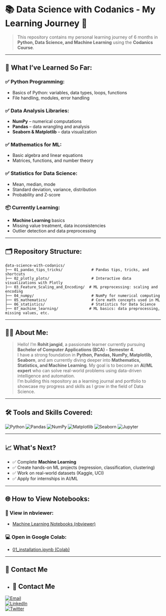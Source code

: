 
# 📚 Data Science with Codanics - My Learning Journey 🚀

> This repository contains my personal learning journey of 6 months in **Python, Data Science, and Machine Learning** using the **Codanics Course**.

---

## 🧠 What I’ve Learned So Far:

### ✅ Python Programming:
- Basics of Python: variables, data types, loops, functions
- File handling, modules, error handling

### ✅ Data Analysis Libraries:
- **NumPy** – numerical computations
- **Pandas** – data wrangling and analysis
- **Seaborn & Matplotlib** – data visualization

### ✅ Mathematics for ML:
- Basic algebra and linear equations
- Matrices, functions, and number theory

### ✅ Statistics for Data Science:
- Mean, median, mode
- Standard deviation, variance, distribution
- Probability and Z-score

### 📦 Currently Learning:
- **Machine Learning** basics
- Missing value treatment, data inconsistencies
- Outlier detection and data preprocessing

---

## 🗂 Repository Structure:

```
data-science-with-codanics/
├── 01_pandas_tips_tricks/             # Pandas tips, tricks, and shortcuts
├── 02_plotly_plots/                   # Interactive data visualizations with Plotly
├── 03_Feature_Scaling_and_Encoding/  # ML preprocessing: scaling and encoding
├── 04_numpy/                          # NumPy for numerical computing
├── 05_mathematics/                    # Core math concepts used in ML
├── 06_statistics/                     # Statistics for Data Science
├── 07_machine_learning/              # ML basics: data preprocessing, missing values, etc.
```

---

## 🧑‍🎓 About Me:

> Hello! I’m **Rohit jangid**, a passionate learner currently pursuing **Bachelor of Computer Applications (BCA) - Semester 4**.   
> I have a strong foundation in **Python, Pandas, NumPy, Matplotlib, Seaborn**, and am currently diving deeper into **Mathematics, Statistics, and Machine Learning**.
> My goal is to become an **AI/ML expert** who can solve real-world problems using data-driven intelligence and automation.  
> I’m building this repository as a learning journal and portfolio to showcase my progress and skills as I grow in the field of Data Science.

---

## 🛠 Tools and Skills Covered:

![Python](https://img.shields.io/badge/Python-3776AB?style=for-the-badge&logo=python&logoColor=white)
![Pandas](https://img.shields.io/badge/Pandas-150458?style=for-the-badge&logo=pandas&logoColor=white)
![NumPy](https://img.shields.io/badge/Numpy-013243?style=for-the-badge&logo=numpy&logoColor=white)
![Matplotlib](https://img.shields.io/badge/Matplotlib-11557C?style=for-the-badge&logo=matplotlib&logoColor=white)
![Seaborn](https://img.shields.io/badge/Seaborn-005571?style=for-the-badge)
![Jupyter](https://img.shields.io/badge/Jupyter-F37626?style=for-the-badge&logo=jupyter&logoColor=white)

---

## 📈 What's Next?

- ✅ Complete **Machine Learning**
- ✅ Create hands-on ML projects (regression, classification, clustering)
- ✅ Work on real-world datasets (Kaggle, UCI)
- ✅ Apply for internships in AI/ML

---

## 🌐 How to View Notebooks:

### 📘 View in nbviewer:
- [Machine Learning Notebooks (nbviewer)](https://nbviewer.org/github/rohitjanggid/data-science-with-codanics/tree/main/07_machine_learning/)

### 💻 Open in Google Colab:
- [01_installation.ipynb (Colab)](https://colab.research.google.com/github/rohitjanggid/data-science-with-codanics/blob/main/07_machine_learning/01_installation.ipynb)

---

## 💬 Contact Me

- ## 💬 Contact Me

[![Email](https://img.shields.io/badge/Email-D14836?style=for-the-badge&logo=gmail&logoColor=white)](mailto:khatirohit124@gmail.com)  
[![LinkedIn](https://img.shields.io/badge/LinkedIn-blue?style=for-the-badge&logo=linkedin&logoColor=white)](https://www.linkedin.com/in/rohit-jangid-a185a7372)  
[![Twitter](https://img.shields.io/badge/X-%40rohit_janggid-1DA1F2?style=for-the-badge&logo=twitter&logoColor=white)](https://x.com/rohit_janggid)
